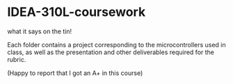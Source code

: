 # IDEA-310L-coursework
what it says on the tin!

Each folder contains a project corresponding to the microcontrollers used in class, as well as the presentation and other deliverables required for the rubric.

(Happy to report that I got an A+ in this course)
